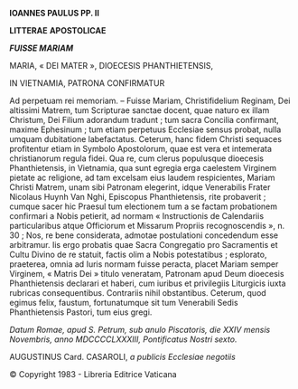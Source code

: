 **IOANNES PAULUS PP. II**

**LITTERAE** **APOSTOLICAE**

***FUISSE MARIAM***

MARIA, « DEI MATER », DIOECESIS PHANTHIETENSIS,

IN VIETNAMIA, PATRONA CONFIRMATUR

Ad perpetuam rei memoriam. – Fuisse Mariam, Christifidelium Reginam, Dei altissimi Matrem, tum Scripturae sanctae docent, quae naturo ex illam Christum, Dei Filium adοrandum tradunt ; tum sacra Concilia confirmant, maxime Ephesinum ; tum etiam perpetuus Ecclesiae sensus probat, nulla umquam dubitatione labefactatus. Ceterum, hanc fidem Christi sequaces prοfitentur etiam in Symbolo Apostοlorum, quae est vera et intemerata christianorum regula fidei. Qua re, cum clerus populusque dioecesis Phanthietensis, in Vietnamia, qua sunt egregia erga caelestem Virginem pietate ac religione, ad tam excelsam eius laudem respicientes, Mariam Christi Matrem, unam sibi Patronam elegerint, idque Venerabilis Frater Nicοlaus Huynh Van Nghi, Episcopus Phanthietensis, rite probaverit ; cumque sacer hic Praesul tum electionem tum a se factam probationem confirmari a Nοbis petierit, ad normam « Instructionis de Calendariis particularibus atque Officiοrum et Missarum Propriis recognoscendis », n. 30 ; Nos, re bene considerata, admοtae postulationi concedendum esse arbitramur. Iis ergo probatis quae Sacra Congregatio pro Sacramentis et Cultu Divino de re statuit, factis olim a Nobis potestatibus ; esplorato, praeterea, omnia ad Iuris normam fuisse peracta, placet Mariam semper Virginem, « Matris Dei » titulo veneratam, Patronam apud Deum dioecesis Phanthietensis declarari et haberi, cum iuribus et privilegiis Liturgicis iuxta rubricas cοnsequentibus. Contrariis nihil obstantibus. Ceterum, quod egimus felix, faustum, fortunatumque sit tum Venerabili Sedis Phanthietensis Pastori, tum eius gregi.

*Datum Romae, apud S. Petrum, sub anulo Piscatoris, die XXIV mensis Nοvembris, anno MDCCCCLXXXIII, Pοntificatus Nostri sexto.*

AUGUSTINUS Card. CASAROLI, *a publicis Ecclesiae negotiis*

© Copyright 1983 - Libreria Editrice Vaticana